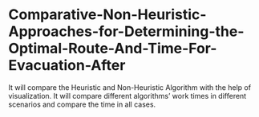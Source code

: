 # Comparative-Non-Heuristic-Approaches-for-Determining-the-Optimal-Route-And-Time-For-Evacuation-After
It will compare the Heuristic and Non-Heuristic Algorithm with the help of visualization. It will compare different algorithms’ work times in different scenarios and compare the time in all cases.
